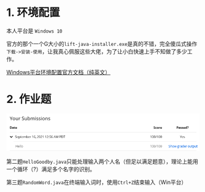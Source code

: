 # 1. 环境配置

本人平台是 `Windows 10`

官方的那个一个G大小的`lift-java-installer.exe`是真的不错，完全傻瓜式操作`下载->安装-使用`，让我真心佩服这些大佬，为了让小白快速上手不知做了多少工作。

[Windows平台环境配置官方文档（纯英文）](https://lift.cs.princeton.edu/java/windows/)

# 2. 作业题

![image-20210916163023085](assets/image-20210916163023085.png)

第二题`HelloGoodby.java`只能处理输入两个人名（但足以满足题意），理论上能用一个循环（?）满足多个名字的识别。

第三题`RandomWord.java`在终端输入词时，使用`Ctrl+Z`结束输入（Win平台）

